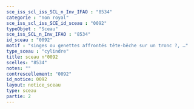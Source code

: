 ```yaml
---
sce_iss_scl_iss_SCL_n_Inv_IFAO : "8534"
categorie : "non royal"
sce_iss_scl_iss_SCE_id_sceau : "0092"
typeObjet : "Sceau"
sce_iss_SCL_n_Inv_IFAO : "8534"
id_sceau : "0092"
motif : "singes ou genettes affrontés tête-bêche sur un tronc ?, …"
type_sceau : "cylindre"
title: sceau n°0092
scelles: "8534"
notes: ""
contrescellement: "0092"
id_notice: 0092
layout: notice_sceau
type: sceau
partie: 2
---
```

